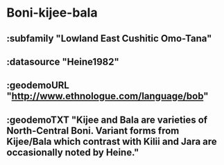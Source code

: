 # Boni-kijee-bala



## :subfamily  "Lowland East Cushitic Omo-Tana"

## :datasource "Heine1982"

## :geodemoURL "http://www.ethnologue.com/language/bob"

## :geodemoTXT "Kijee and Bala are varieties of North-Central Boni. Variant forms from Kijee/Bala which contrast with Kilii and Jara are occasionally noted by Heine."
